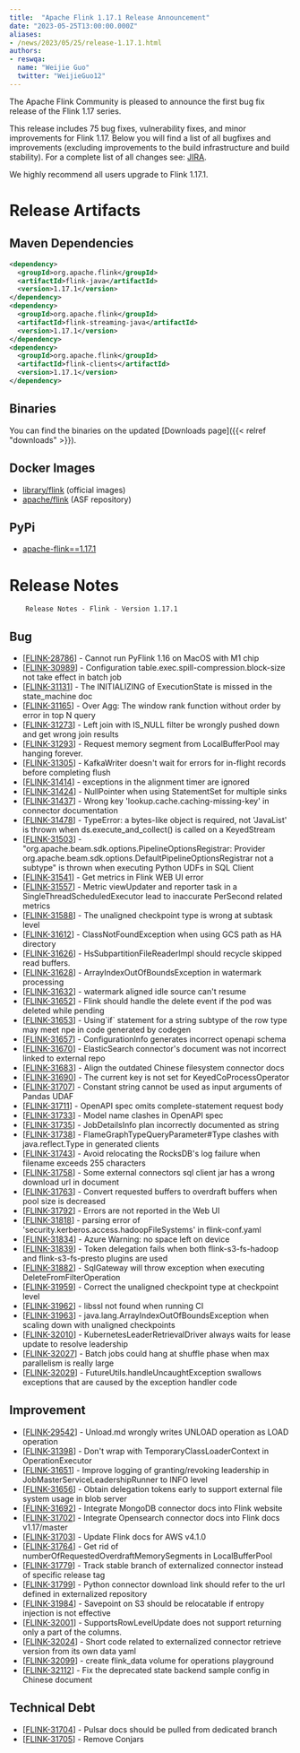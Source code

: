 ```yaml
---
title:  "Apache Flink 1.17.1 Release Announcement"
date: "2023-05-25T13:00:00.000Z"
aliases:
- /news/2023/05/25/release-1.17.1.html
authors:
- reswqa:
  name: "Weijie Guo"
  twitter: "WeijieGuo12"
---
```


The Apache Flink Community is pleased to announce the first bug fix release of the Flink 1.17 series.

This release includes 75 bug fixes, vulnerability fixes, and minor improvements for Flink 1.17.
Below you will find a list of all bugfixes and improvements (excluding improvements to the build infrastructure and build stability). For a complete list of all changes see:
[JIRA](https://issues.apache.org/jira/secure/ReleaseNote.jspa?projectId=12315522&version=12352886).

We highly recommend all users upgrade to Flink 1.17.1.

# Release Artifacts

## Maven Dependencies

```xml
<dependency>
  <groupId>org.apache.flink</groupId>
  <artifactId>flink-java</artifactId>
  <version>1.17.1</version>
</dependency>
<dependency>
  <groupId>org.apache.flink</groupId>
  <artifactId>flink-streaming-java</artifactId>
  <version>1.17.1</version>
</dependency>
<dependency>
  <groupId>org.apache.flink</groupId>
  <artifactId>flink-clients</artifactId>
  <version>1.17.1</version>
</dependency>
```

## Binaries

You can find the binaries on the updated [Downloads page]({{< relref "downloads" >}}).

## Docker Images

* [library/flink](https://hub.docker.com/_/flink/tags?page=1&name=1.17.1) (official images)
* [apache/flink](https://hub.docker.com/r/apache/flink/tags?page=1&name=1.17.1) (ASF repository)

## PyPi

* [apache-flink==1.17.1](https://pypi.org/project/apache-flink/1.17.1/)

# Release Notes


        Release Notes - Flink - Version 1.17.1

<h2>        Bug
</h2>
<ul>
<li>[<a href='https://issues.apache.org/jira/browse/FLINK-28786'>FLINK-28786</a>] -         Cannot run PyFlink 1.16 on MacOS with M1 chip
</li>
<li>[<a href='https://issues.apache.org/jira/browse/FLINK-30989'>FLINK-30989</a>] -         Configuration table.exec.spill-compression.block-size not take effect in batch job
</li>
<li>[<a href='https://issues.apache.org/jira/browse/FLINK-31131'>FLINK-31131</a>] -         The INITIALIZING of ExecutionState is missed in the state_machine doc
</li>
<li>[<a href='https://issues.apache.org/jira/browse/FLINK-31165'>FLINK-31165</a>] -         Over Agg: The window rank function without order by error in top N query
</li>
<li>[<a href='https://issues.apache.org/jira/browse/FLINK-31273'>FLINK-31273</a>] -         Left join with IS_NULL filter be wrongly pushed down and get wrong join results
</li>
<li>[<a href='https://issues.apache.org/jira/browse/FLINK-31293'>FLINK-31293</a>] -         Request memory segment from LocalBufferPool may hanging forever.
</li>
<li>[<a href='https://issues.apache.org/jira/browse/FLINK-31305'>FLINK-31305</a>] -         KafkaWriter doesn&#39;t wait for errors for in-flight records before completing flush
</li>
<li>[<a href='https://issues.apache.org/jira/browse/FLINK-31414'>FLINK-31414</a>] -         exceptions in the alignment timer are ignored
</li>
<li>[<a href='https://issues.apache.org/jira/browse/FLINK-31424'>FLINK-31424</a>] -         NullPointer when using StatementSet for multiple sinks
</li>
<li>[<a href='https://issues.apache.org/jira/browse/FLINK-31437'>FLINK-31437</a>] -         Wrong key &#39;lookup.cache.caching-missing-key&#39; in connector documentation
</li>
<li>[<a href='https://issues.apache.org/jira/browse/FLINK-31478'>FLINK-31478</a>] -         TypeError: a bytes-like object is required, not &#39;JavaList&#39; is thrown when ds.execute_and_collect() is called on a KeyedStream
</li>
<li>[<a href='https://issues.apache.org/jira/browse/FLINK-31503'>FLINK-31503</a>] -         &quot;org.apache.beam.sdk.options.PipelineOptionsRegistrar: Provider org.apache.beam.sdk.options.DefaultPipelineOptionsRegistrar not a subtype&quot; is thrown when executing Python UDFs in SQL Client 
</li>
<li>[<a href='https://issues.apache.org/jira/browse/FLINK-31541'>FLINK-31541</a>] -         Get metrics in Flink WEB UI error
</li>
<li>[<a href='https://issues.apache.org/jira/browse/FLINK-31557'>FLINK-31557</a>] -         Metric viewUpdater and reporter task in a SingleThreadScheduledExecutor lead to inaccurate PerSecond related metrics
</li>
<li>[<a href='https://issues.apache.org/jira/browse/FLINK-31588'>FLINK-31588</a>] -         The unaligned checkpoint type is wrong at subtask level
</li>
<li>[<a href='https://issues.apache.org/jira/browse/FLINK-31612'>FLINK-31612</a>] -         ClassNotFoundException when using GCS path as HA directory
</li>
<li>[<a href='https://issues.apache.org/jira/browse/FLINK-31626'>FLINK-31626</a>] -         HsSubpartitionFileReaderImpl should recycle skipped read buffers.
</li>
<li>[<a href='https://issues.apache.org/jira/browse/FLINK-31628'>FLINK-31628</a>] -         ArrayIndexOutOfBoundsException in watermark processing
</li>
<li>[<a href='https://issues.apache.org/jira/browse/FLINK-31632'>FLINK-31632</a>] -         watermark aligned idle source can&#39;t resume
</li>
<li>[<a href='https://issues.apache.org/jira/browse/FLINK-31652'>FLINK-31652</a>] -         Flink should handle the delete event if the pod was deleted while pending
</li>
<li>[<a href='https://issues.apache.org/jira/browse/FLINK-31653'>FLINK-31653</a>] -         Using`if` statement for a string subtype of the row type may meet npe in code generated by codegen
</li>
<li>[<a href='https://issues.apache.org/jira/browse/FLINK-31657'>FLINK-31657</a>] -         ConfigurationInfo generates incorrect openapi schema
</li>
<li>[<a href='https://issues.apache.org/jira/browse/FLINK-31670'>FLINK-31670</a>] -         ElasticSearch connector&#39;s document was not incorrect linked to external repo
</li>
<li>[<a href='https://issues.apache.org/jira/browse/FLINK-31683'>FLINK-31683</a>] -         Align the outdated Chinese filesystem connector docs
</li>
<li>[<a href='https://issues.apache.org/jira/browse/FLINK-31690'>FLINK-31690</a>] -         The current key is not set for KeyedCoProcessOperator
</li>
<li>[<a href='https://issues.apache.org/jira/browse/FLINK-31707'>FLINK-31707</a>] -         Constant string cannot be used as input arguments of Pandas UDAF
</li>
<li>[<a href='https://issues.apache.org/jira/browse/FLINK-31711'>FLINK-31711</a>] -         OpenAPI spec omits complete-statement request body
</li>
<li>[<a href='https://issues.apache.org/jira/browse/FLINK-31733'>FLINK-31733</a>] -         Model name clashes in OpenAPI spec
</li>
<li>[<a href='https://issues.apache.org/jira/browse/FLINK-31735'>FLINK-31735</a>] -         JobDetailsInfo plan incorrectly documented as string
</li>
<li>[<a href='https://issues.apache.org/jira/browse/FLINK-31738'>FLINK-31738</a>] -         FlameGraphTypeQueryParameter#Type clashes with java.reflect.Type in generated clients
</li>
<li>[<a href='https://issues.apache.org/jira/browse/FLINK-31743'>FLINK-31743</a>] -         Avoid relocating the RocksDB&#39;s log failure when filename exceeds 255 characters
</li>
<li>[<a href='https://issues.apache.org/jira/browse/FLINK-31758'>FLINK-31758</a>] -         Some external connectors sql client jar has a wrong download url in document
</li>
<li>[<a href='https://issues.apache.org/jira/browse/FLINK-31763'>FLINK-31763</a>] -         Convert requested buffers to overdraft  buffers when pool size is decreased
</li>
<li>[<a href='https://issues.apache.org/jira/browse/FLINK-31792'>FLINK-31792</a>] -         Errors are not reported in the Web UI
</li>
<li>[<a href='https://issues.apache.org/jira/browse/FLINK-31818'>FLINK-31818</a>] -         parsing error of &#39;security.kerberos.access.hadoopFileSystems&#39; in flink-conf.yaml
</li>
<li>[<a href='https://issues.apache.org/jira/browse/FLINK-31834'>FLINK-31834</a>] -         Azure Warning: no space left on device
</li>
<li>[<a href='https://issues.apache.org/jira/browse/FLINK-31839'>FLINK-31839</a>] -         Token delegation fails when both flink-s3-fs-hadoop and flink-s3-fs-presto plugins are used
</li>
<li>[<a href='https://issues.apache.org/jira/browse/FLINK-31882'>FLINK-31882</a>] -         SqlGateway will throw exception when executing DeleteFromFilterOperation
</li>
<li>[<a href='https://issues.apache.org/jira/browse/FLINK-31959'>FLINK-31959</a>] -         Correct the unaligned checkpoint type at checkpoint level
</li>
<li>[<a href='https://issues.apache.org/jira/browse/FLINK-31962'>FLINK-31962</a>] -         libssl not found when running CI
</li>
<li>[<a href='https://issues.apache.org/jira/browse/FLINK-31963'>FLINK-31963</a>] -         java.lang.ArrayIndexOutOfBoundsException when scaling down with unaligned checkpoints
</li>
<li>[<a href='https://issues.apache.org/jira/browse/FLINK-32010'>FLINK-32010</a>] -         KubernetesLeaderRetrievalDriver always waits for lease update to resolve leadership
</li>
<li>[<a href='https://issues.apache.org/jira/browse/FLINK-32027'>FLINK-32027</a>] -         Batch jobs could hang at shuffle phase when max parallelism is really large
</li>
<li>[<a href='https://issues.apache.org/jira/browse/FLINK-32029'>FLINK-32029</a>] -         FutureUtils.handleUncaughtException swallows exceptions that are caused by the exception handler code
</li>
</ul>

<h2>        Improvement
</h2>
<ul>
<li>[<a href='https://issues.apache.org/jira/browse/FLINK-29542'>FLINK-29542</a>] -         Unload.md wrongly writes UNLOAD operation as LOAD operation
</li>
<li>[<a href='https://issues.apache.org/jira/browse/FLINK-31398'>FLINK-31398</a>] -         Don&#39;t wrap with TemporaryClassLoaderContext in OperationExecutor
</li>
<li>[<a href='https://issues.apache.org/jira/browse/FLINK-31651'>FLINK-31651</a>] -         Improve logging of granting/revoking leadership in JobMasterServiceLeadershipRunner to INFO level
</li>
<li>[<a href='https://issues.apache.org/jira/browse/FLINK-31656'>FLINK-31656</a>] -         Obtain delegation tokens early to support external file system usage in blob server
</li>
<li>[<a href='https://issues.apache.org/jira/browse/FLINK-31692'>FLINK-31692</a>] -         Integrate MongoDB connector docs into Flink website
</li>
<li>[<a href='https://issues.apache.org/jira/browse/FLINK-31702'>FLINK-31702</a>] -         Integrate Opensearch connector docs into Flink docs v1.17/master
</li>
<li>[<a href='https://issues.apache.org/jira/browse/FLINK-31703'>FLINK-31703</a>] -         Update Flink docs for AWS v4.1.0
</li>
<li>[<a href='https://issues.apache.org/jira/browse/FLINK-31764'>FLINK-31764</a>] -         Get rid of numberOfRequestedOverdraftMemorySegments in LocalBufferPool
</li>
<li>[<a href='https://issues.apache.org/jira/browse/FLINK-31779'>FLINK-31779</a>] -         Track stable branch of externalized connector instead of specific release tag
</li>
<li>[<a href='https://issues.apache.org/jira/browse/FLINK-31799'>FLINK-31799</a>] -         Python connector download link should refer to the url defined in externalized repository 
</li>
<li>[<a href='https://issues.apache.org/jira/browse/FLINK-31984'>FLINK-31984</a>] -         Savepoint on S3 should be relocatable if entropy injection is not effective
</li>
<li>[<a href='https://issues.apache.org/jira/browse/FLINK-32001'>FLINK-32001</a>] -         SupportsRowLevelUpdate does not support returning only a part of the columns.
</li>
<li>[<a href='https://issues.apache.org/jira/browse/FLINK-32024'>FLINK-32024</a>] -         Short code related to externalized connector retrieve version from its own data yaml
</li>
<li>[<a href='https://issues.apache.org/jira/browse/FLINK-32099'>FLINK-32099</a>] -         create flink_data volume for operations playground
</li>
<li>[<a href='https://issues.apache.org/jira/browse/FLINK-32112'>FLINK-32112</a>] -         Fix the deprecated state backend sample config in Chinese document
</li>
</ul>

<h2>        Technical Debt
</h2>
<ul>
<li>[<a href='https://issues.apache.org/jira/browse/FLINK-31704'>FLINK-31704</a>] -         Pulsar docs should be pulled from dedicated branch
</li>
<li>[<a href='https://issues.apache.org/jira/browse/FLINK-31705'>FLINK-31705</a>] -         Remove Conjars
</li>
</ul>
